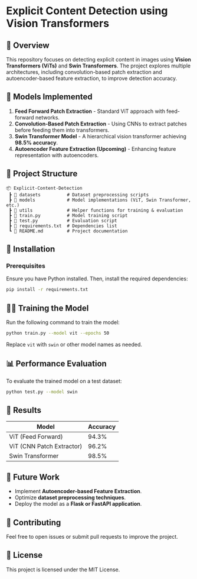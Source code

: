 # Explicit Content Detection using Vision Transformers

## 📌 Overview
This repository focuses on detecting explicit content in images using **Vision Transformers (ViTs)** and **Swin Transformers**. The project explores multiple architectures, including convolution-based patch extraction and autoencoder-based feature extraction, to improve detection accuracy.

## 🚀 Models Implemented
1. **Feed Forward Patch Extraction** - Standard ViT approach with feed-forward networks.
2. **Convolution-Based Patch Extraction** - Using CNNs to extract patches before feeding them into transformers.
3. **Swin Transformer Model** - A hierarchical vision transformer achieving **98.5% accuracy**.
4. **Autoencoder Feature Extraction (Upcoming)** - Enhancing feature representation with autoencoders.

## 📂 Project Structure
```
📦 Explicit-Content-Detection
 ┣ 📂 datasets          # Dataset preprocessing scripts
 ┣ 📂 models            # Model implementations (ViT, Swin Transformer, etc.)
 ┣ 📂 utils             # Helper functions for training & evaluation
 ┣ 📜 train.py          # Model training script
 ┣ 📜 test.py           # Evaluation script
 ┣ 📜 requirements.txt  # Dependencies list
 ┗ 📜 README.md         # Project documentation
```

## 🔧 Installation
### Prerequisites
Ensure you have Python installed. Then, install the required dependencies:
```bash
pip install -r requirements.txt
```

## 🏋️‍♂️ Training the Model
Run the following command to train the model:
```bash
python train.py --model vit --epochs 50
```
Replace `vit` with `swin` or other model names as needed.

## 📊 Performance Evaluation
To evaluate the trained model on a test dataset:
```bash
python test.py --model swin
```

## 📜 Results
| Model                  | Accuracy |
|------------------------|----------|
| ViT (Feed Forward)     | 94.3%    |
| ViT (CNN Patch Extractor) | 96.2% |
| Swin Transformer       | 98.5%    |

## 📌 Future Work
- Implement **Autoencoder-based Feature Extraction**.
- Optimize **dataset preprocessing techniques**.
- Deploy the model as a **Flask or FastAPI application**.

## 🤝 Contributing
Feel free to open issues or submit pull requests to improve the project.

## 📜 License
This project is licensed under the MIT License.
